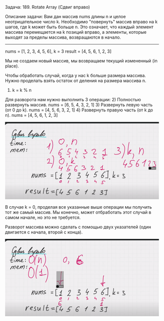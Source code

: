 Задача: 189. Rotate Array (Сдвиг вправо)

Описание задачи:
Вам дан массив nums длины n и целое неотрицательное число k. Необходимо "повернуть" массив вправо на k шагов, где k может быть больше n. Это означает, что каждый элемент массива перемещается на k позиций вправо, а элементы, которые выходят за пределы массива, возвращаются в начало.

-----

nums = [1, 2, 3, 4, 5, 6], k = 3
result = [4, 5, 6, 1, 2, 3]

Мы не создаем новый массив, мы возвращаем текущий измененный (in place).

Чтобы обработать случай, когда у нас k больше размера массива. Нужно проделать взять остаток от деления на размера массива n.
1) k = k % n

Для разворота нам нужно выполнить 3 операции:
2) Полностью развернуть массив.
nums = [6, 5, 4, 3, 2, 1]
3) Развернуть левую часть (от 0 до k).
nums = [4, 5, 6, 3, 2, 1]
4) Развернуть правую часть (от k до n).
nums = [4, 5, 6, 1, 2, 3]

![1](1.png)

В случае k = 0, проделая все указанные выше операции мы получить тот же самый массив. Мы конечно, может отбработать этот случай в самом начале, но это не требуется.

Разворот массива можно сделать с помощью двух указателей (один двигается с начала, второй с конца).

![2](2.png)

